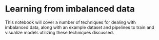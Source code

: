 # Learning from imbalanced data
This notebook will cover a number of techniques for dealing with imbalanced data, along with an example dataset and pipelines to train and visualize models utilizing these techniques discussed.